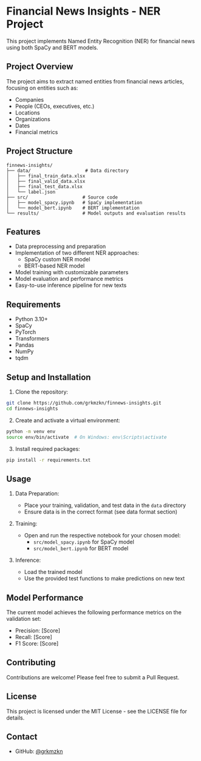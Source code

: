 # Financial News Insights - NER Project

This project implements Named Entity Recognition (NER) for financial news using both SpaCy and BERT models.

## Project Overview

The project aims to extract named entities from financial news articles, focusing on entities such as:
- Companies
- People (CEOs, executives, etc.)
- Locations
- Organizations
- Dates
- Financial metrics

## Project Structure

```
finnews-insights/
├── data/                    # Data directory
│   ├── final_train_data.xlsx
│   ├── final_valid_data.xlsx
│   ├── final_test_data.xlsx
│   └── label.json
├── src/                    # Source code
│   ├── model_spacy.ipynb   # SpaCy implementation
│   └── model_bert.ipynb    # BERT implementation
└── results/                # Model outputs and evaluation results
```

## Features

- Data preprocessing and preparation
- Implementation of two different NER approaches:
  - SpaCy custom NER model
  - BERT-based NER model
- Model training with customizable parameters
- Model evaluation and performance metrics
- Easy-to-use inference pipeline for new texts

## Requirements

- Python 3.10+
- SpaCy
- PyTorch
- Transformers
- Pandas
- NumPy
- tqdm

## Setup and Installation

1. Clone the repository:
```bash
git clone https://github.com/grkmzkn/finnews-insights.git
cd finnews-insights
```

2. Create and activate a virtual environment:
```bash
python -m venv env
source env/bin/activate  # On Windows: env\Scripts\activate
```

3. Install required packages:
```bash
pip install -r requirements.txt
```

## Usage

1. Data Preparation:
   - Place your training, validation, and test data in the `data` directory
   - Ensure data is in the correct format (see data format section)

2. Training:
   - Open and run the respective notebook for your chosen model:
     - `src/model_spacy.ipynb` for SpaCy model
     - `src/model_bert.ipynb` for BERT model

3. Inference:
   - Load the trained model
   - Use the provided test functions to make predictions on new text

## Model Performance

The current model achieves the following performance metrics on the validation set:
- Precision: [Score]
- Recall: [Score]
- F1 Score: [Score]

## Contributing

Contributions are welcome! Please feel free to submit a Pull Request.

## License

This project is licensed under the MIT License - see the LICENSE file for details.

## Contact

- GitHub: [@grkmzkn](https://github.com/grkmzkn)